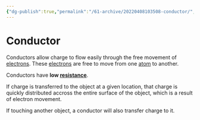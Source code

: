 ```yaml
---
{"dg-publish":true,"permalink":"/61-archive/20220408103508-conductor/","dgHomeLink":true,"dgPassFrontmatter":false}
---
```



# Conductor

Conductors allow charge to flow easily through the free movement of [electrons](20220411123012-electron). These [electrons](20220411123012-electron) are free to move from one [atom](atom) to another.

Conductors have **low [resistance](Resistance)**.

If charge is transferred to the object at a given location, that charge is quickly distributed accross the entire surface of the object, which is a result of electron movement.

If touching another object, a conductor will also transfer charge to it.

